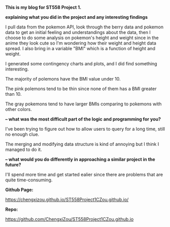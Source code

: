 **This is my blog for ST558 Project 1.**

**explaining what you did in the project and any interesting findings**

I pull data from the pokemon API, look through the berry data and pokemon data to get an initial feeling and understandings about the data,
then I choose to do some analysis on pokemon's height and weight since in the anime they look cute so I'm wondering how their weight and height data
spread. I also bring in a variable "BMI" which is a function of height and weight.

I generated some contingency charts and plots, and I did find something interesting.

The majority of polemons have the BMI value under 10.

The pink polemons tend to be thin since none of them has a BMI greater than 10.

The gray pokemons tend to have larger BMIs comparing to pokemons with other colors.

**– what was the most difficult part of the logic and programming for you?**

I've been trying to figure out how to allow users to query for a long time, still no enough clue.

The merging and modifying data structure is kind of annoying but I think I managed to do it.

**– what would you do differently in approaching a similar project in the future?**

I'll spend more time and get started ealier since there are problems that are quite time-consuming.

**Github Page:**

https://chengxizou.github.io/ST558Project1CZou.github.io/

**Repo:**

https://github.com/ChengxiZou/ST558Project1CZou.github.io

